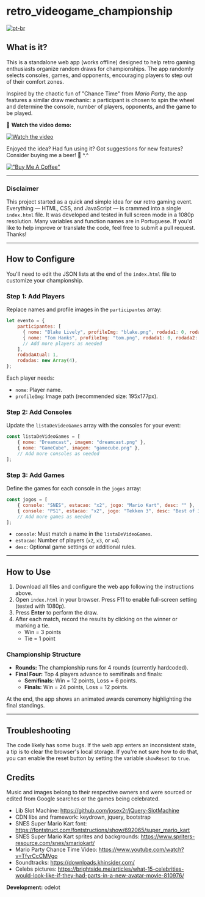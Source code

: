 
# retro_videogame_championship
[![pt-br](https://img.shields.io/badge/lang-pt--br-green.svg)](https://github.com/odelot/retro_videogame_championship/blob/main/README.pt-br.md)

## What is it?

This is a standalone web app (works offline) designed to help retro gaming enthusiasts organize random draws for championships. The app randomly selects consoles, games, and opponents, encouraging players to step out of their comfort zones.

Inspired by the chaotic fun of "Chance Time" from *Mario Party*, the app features a similar draw mechanic: a participant is chosen to spin the wheel and determine the console, number of players, opponents, and the game to be played.

🎥 **Watch the video demo:**

[![Watch the video](https://img.youtube.com/vi/iL1kgRQqBks/hqdefault.jpg)](https://youtube.com/shorts/iL1kgRQqBks)

Enjoyed the idea? Had fun using it? Got suggestions for new features? Consider buying me a beer! 🍺 ^.^

[!["Buy Me A Coffee"](https://www.buymeacoffee.com/assets/img/custom_images/orange_img.png)](https://www.buymeacoffee.com/odelot)

---

### Disclaimer

This project started as a quick and simple idea for our retro gaming event. Everything — HTML, CSS, and JavaScript — is crammed into a single `index.html` file. It was developed and tested in full screen mode in a 1080p resolution. Many variables and function names are in Portuguese. If you'd like to help improve or translate the code, feel free to submit a pull request. Thanks!

---

## How to Configure

You'll need to edit the JSON lists at the end of the `index.html` file to customize your championship.

### Step 1: Add Players

Replace names and profile images in the `participantes` array:
```javascript
let evento = {    
    participantes: [
      { nome: "Blake Lively", profileImg: "blake.png", rodada1: 0, rodada2: 0, rodada3: 0, rodada4: 0, total: 0 },
      { nome: "Tom Hanks", profileImg: "tom.png", rodada1: 0, rodada2: 0, rodada3: 0, rodada4: 0, total: 0 },
      // Add more players as needed
    ],
    rodadaAtual: 1,
    rodadas: new Array(4),
};
```
Each player needs:
- `nome`: Player name.
- `profileImg`: Image path (recommended size: 195x177px).

### Step 2: Add Consoles

Update the `listaDeVideoGames` array with the consoles for your event:
```javascript
const listaDeVideoGames = [
    { nome: "Dreamcast", imagem: "dreamcast.png" },
    { nome: "GameCube", imagem: "gamecube.png" },
    // Add more consoles as needed
];
```

### Step 3: Add Games

Define the games for each console in the `jogos` array:
```javascript
const jogos = [
    { console: "SNES", estacao: "x2", jogo: "Mario Kart", desc: "" },
    { console: "PS1", estacao: "x2", jogo: "Tekken 3", desc: "Best of 3 rounds." },
    // Add more games as needed
];
```
- `console`: Must match a name in the `listaDeVideoGames`.
- `estacao`: Number of players (`x2`, `x3`, or `x4`).
- `desc`: Optional game settings or additional rules.

---

## How to Use

1. Download all files and configure the web app following the instructions above.
2. Open `index.html` in your browser. Press F11 to enable full-screen setting (tested with 1080p).
3. Press **Enter** to perform the draw.
4. After each match, record the results by clicking on the winner or marking a tie.
   - Win = 3 points
   - Tie = 1 point

### Championship Structure

- **Rounds:** The championship runs for 4 rounds (currently hardcoded).
- **Final Four:** Top 4 players advance to semifinals and finals:
  - **Semifinals:** Win = 12 points, Loss = 6 points.
  - **Finals:** Win = 24 points, Loss = 12 points.

At the end, the app shows an animated awards ceremony highlighting the final standings.

---

## Troubleshooting

The code likely has some bugs. If the web app enters an inconsistent state, a tip is to clear the browser's local storage. If you're not sure how to do that, you can enable the reset button by setting the variable `showReset` to `true`.

## Credits

Music and images belong to their respective owners and were sourced or edited from Google searches or the games being celebrated.

- Lib Slot Machine: https://github.com/josex2r/jQuery-SlotMachine
- CDN libs and framework: keydrown, jquery, bootstrap
- SNES Super Mario Kart font: https://fontstruct.com/fontstructions/show/692065/super_mario_kart
- SNES Super Mario Kart sprites and backgrounds: https://www.spriters-resource.com/snes/smariokart/
- Mario Party Chance Time Video: https://www.youtube.com/watch?v=TfyrCcCMVgo
- Soundtracks: https://downloads.khinsider.com/
- Celebs pictures: https://brightside.me/articles/what-15-celebrities-would-look-like-if-they-had-parts-in-a-new-avatar-movie-810976/

**Development:** odelot
